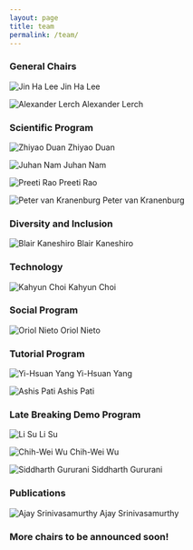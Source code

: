 ```yaml
---
layout: page
title: team
permalink: /team/
---
```


### General Chairs
![Jin Ha Lee](images/placeholder.png) Jin Ha Lee

![Alexander Lerch](images/lerch.jpg) Alexander Lerch

### Scientific Program

![Zhiyao Duan](images/duan.jpg) Zhiyao Duan

![Juhan Nam](images/nam.jpg) Juhan Nam

![Preeti Rao](images/placeholder.png) Preeti Rao

![Peter van Kranenburg](images/placeholder.png) Peter van Kranenburg

### Diversity and Inclusion

![Blair Kaneshiro](images/kaneshiro.jpg) Blair Kaneshiro

### Technology

![Kahyun Choi](images/placeholder.png) Kahyun Choi

### Social Program

![Oriol Nieto](images/nieto.jpg) Oriol Nieto

### Tutorial Program

![Yi-Hsuan Yang](images/placeholder.png) Yi-Hsuan Yang

![Ashis Pati](images/placeholder.png) Ashis Pati

### Late Breaking Demo Program

![Li Su](images/su.jpg) Li Su

![Chih-Wei Wu](images/placeholder.png) Chih-Wei Wu

![Siddharth Gururani](images/placeholder.png) Siddharth Gururani

### Publications

![Ajay Srinivasamurthy](images/srinivasamurthy.png) Ajay Srinivasamurthy


### More chairs to be announced soon!
